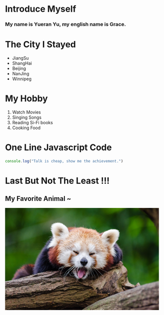 # Introduce Myself
### My name is Yueran Yu, my english name is Grace.


# The City I Stayed
* JiangSu
* ShangHai
* Beijing
* NanJing
* Winnipeg

# My Hobby
1. Watch Movies
2. Singing Songs
3. Reading Si-Fi books
4. Cooking Food


# One Line Javascript Code
```javascript
console.log("Talk is cheap, show me the achievement.")
```
# Last But Not The Least !!!
## My Favorite Animal ~
![A Cute Red Panda](redPanda.jpeg)